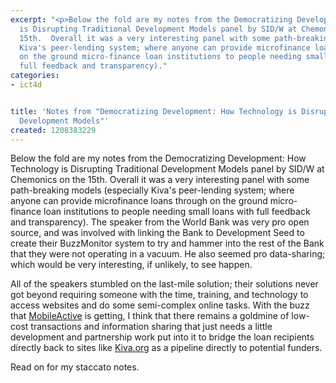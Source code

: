 ```yaml
---
excerpt: "<p>Below the fold are my notes from the Democratizing Development: How Technology
  is Disrupting Traditional Development Models panel by SID/W at Chemonics on the
  15th.  Overall it was a very interesting panel with some path-breaking models (especially
  Kiva's peer-lending system; where anyone can provide microfinance loans through
  on the ground micro-finance loan institutions to people needing small loans with
  full feedback and transparency)."
categories:
- ict4d


title: 'Notes from "Democratizing Development: How Technology is Disrupting Traditional
  Development Models"'
created: 1208383229
---
```

<p>Below the fold are my notes from the Democratizing Development: How Technology is Disrupting Traditional Development Models panel by SID/W at Chemonics on the 15th.  Overall it was a very interesting panel with some path-breaking models (especially Kiva's peer-lending system; where anyone can provide microfinance loans through on the ground micro-finance loan institutions to people needing small loans with full feedback and transparency).  The speaker from the World Bank was very pro open source, and was involved with linking the Bank to Development Seed to create their BuzzMonitor system to try and hammer into the rest of the Bank that they were not operating in a vacuum.  He also seemed pro data-sharing; which would be very interesting, if unlikely, to see happen.</p>

<p>All of the speakers stumbled on the last-mile solution; their solutions never got beyond requiring someone with the time, training, and technology to access websites and do some semi-complex online tasks.  With the buzz that <a href="https://mobileactive.org/" target="_blank">MobileActive</a> is getting, I think that there remains a goldmine of low-cost transactions and information sharing that just needs a little development and partnership work put into it to bridge the loan recipients directly back to sites like <a href="https://kiva.org/" target="_blank">Kiva.org</a> as a pipeline directly to potential funders.</p>

<p>Read on for my staccato notes.</p>
